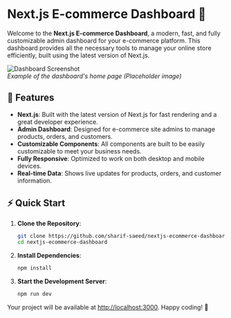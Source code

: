 # **Next.js E-commerce Dashboard 🚀**

Welcome to the **Next.js E-commerce Dashboard**, a modern, fast, and fully customizable admin dashboard for your e-commerce platform. This dashboard provides all the necessary tools to manage your online store efficiently, built using the latest version of Next.js.

![Dashboard Screenshot](https://drive.google.com/uc?id=1lrBvZ04PoE-0x-WrgjCFe_7QFu_l_lHK)  
*Example of the dashboard's home page (Placeholder image)*

## 🌟 Features

- **Next.js**: Built with the latest version of Next.js for fast rendering and a great developer experience.
- **Admin Dashboard**: Designed for e-commerce site admins to manage products, orders, and customers.
- **Customizable Components**: All components are built to be easily customizable to meet your business needs.
- **Fully Responsive**: Optimized to work on both desktop and mobile devices.
- **Real-time Data**: Shows live updates for products, orders, and customer information.
  
## ⚡️ Quick Start

1. **Clone the Repository**:

    ```bash
    git clone https://github.com/sharif-saeed/nextjs-ecommerce-dashboard.git
    cd nextjs-ecommerce-dashboard
    ```

2. **Install Dependencies**:

    ```bash
    npm install
    ```

3. **Start the Development Server**:

    ```bash
    npm run dev
    ```

Your project will be available at [http://localhost:3000](http://localhost:3000). Happy coding! 🎉